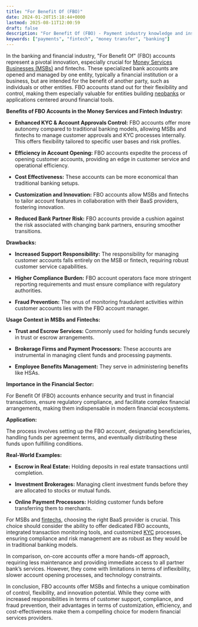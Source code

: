 ```yaml
---
title: "For Benefit Of (FBO)"
date: 2024-01-20T15:18:44+0000
lastmod: 2025-08-11T12:00:59
draft: false
description: "For Benefit Of (FBO) - Payment industry knowledge and insights"
keywords: ["payments", "fintech", "money transfer", "banking"]
---
```


In the banking and financial industry, "For Benefit Of" (FBO) accounts represent a pivotal innovation, especially crucial for [Money Services Businesses (MSBs)](https://faisalkhanllc.xyz/resources/payments-wiki/m/money-services-business-msb/) and fintechs. These specialized bank accounts are opened and managed by one entity, typically a financial institution or a business, but are intended for the benefit of another party, such as individuals or other entities. FBO accounts stand out for their flexibility and control, making them especially valuable for entities building [neobanks](https://faisalkhanllc.xyz/resources/payments-wiki/n/neo-bank/) or applications centered around financial tools.

**Benefits of FBO Accounts in the Money Services and Fintech Industry:**

- **Enhanced KYC & Account Approvals Control:** FBO accounts offer more autonomy compared to traditional banking models, allowing MSBs and fintechs to manage customer approvals and KYC processes internally. This offers flexibility tailored to specific user bases and risk profiles.

- **Efficiency in Account Opening:** FBO accounts expedite the process of opening customer accounts, providing an edge in customer service and operational efficiency.

- **Cost Effectiveness:** These accounts can be more economical than traditional banking setups.

- **Customization and Innovation:** FBO accounts allow MSBs and fintechs to tailor account features in collaboration with their BaaS providers, fostering innovation.

- **Reduced Bank Partner Risk:** FBO accounts provide a cushion against the risk associated with changing bank partners, ensuring smoother transitions.

**Drawbacks:**

- **Increased Support Responsibility:** The responsibility for managing customer accounts falls entirely on the MSB or fintech, requiring robust customer service capabilities.

- **Higher Compliance Burden:** FBO account operators face more stringent reporting requirements and must ensure compliance with regulatory authorities.

- **Fraud Prevention:** The onus of monitoring fraudulent activities within customer accounts lies with the FBO account manager.

**Usage Context in MSBs and Fintechs:**

- **Trust and Escrow Services:** Commonly used for holding funds securely in trust or escrow arrangements.

- **Brokerage Firms and Payment Processors:** These accounts are instrumental in managing client funds and processing payments.

- **Employee Benefits Management:** They serve in administering benefits like HSAs.

**Importance in the Financial Sector:**

For Benefit Of (FBO) accounts enhance security and trust in financial transactions, ensure regulatory compliance, and facilitate complex financial arrangements, making them indispensable in modern financial ecosystems.

**Application:**

The process involves setting up the FBO account, designating beneficiaries, handling funds per agreement terms, and eventually distributing these funds upon fulfilling conditions.

**Real-World Examples:**

- **Escrow in Real Estate:** Holding deposits in real estate transactions until completion.

- **Investment Brokerages:** Managing client investment funds before they are allocated to stocks or mutual funds.

- **Online Payment Processors:** Holding customer funds before transferring them to merchants.

For MSBs and [fintechs](https://faisalkhanllc.xyz/resources/payments-wiki/f/fintech/), choosing the right BaaS provider is crucial. This choice should consider the ability to offer dedicated FBO accounts, integrated transaction monitoring tools, and customized [KYC](https://faisalkhanllc.xyz/resources/payments-wiki/k/know-your-customer-kyc/) processes, ensuring compliance and risk management are as robust as they would be in traditional banking models.

In comparison, on-core accounts offer a more hands-off approach, requiring less maintenance and providing immediate access to all partner bank’s services. However, they come with limitations in terms of inflexibility, slower account opening processes, and technology constraints.

In conclusion, FBO accounts offer MSBs and fintechs a unique combination of control, flexibility, and innovation potential. While they come with increased responsibilities in terms of customer support, compliance, and fraud prevention, their advantages in terms of customization, efficiency, and cost-effectiveness make them a compelling choice for modern financial services providers.